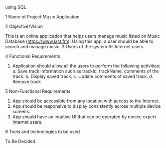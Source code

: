 using SQL

1 Name of Project 
Muzix Application

2 Objective/Vision 

This is an online application that helps users manage music
listed on Music Database (https://www.last.fm).
Using this app, a user should be able to search and
manage music.
3 Users of the system All Internet users

4 Functional Requirements 

1. Application should allow all the users to perform the
following activities:
a. Save track information such as trackId,
trackName, comments of the track.
b. Display saved track.
c. Update comments of saved track.
d. Remove track

5 Non-Functional Requirements

1. App should be accessible from any location with access
to the Internet.
2. App should be responsive to display consistently across
multiple device screens.
3. App should have an intuitive UI that can be operated by
novice expert Internet users.

6 Tools and technologies to be used

To Be Decided
